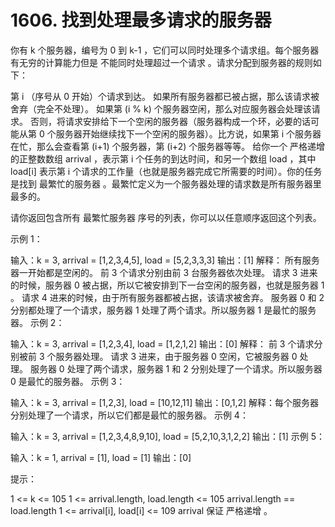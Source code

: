 # 1606. 找到处理最多请求的服务器
你有 k 个服务器，编号为 0 到 k-1 ，它们可以同时处理多个请求组。每个服务器有无穷的计算能力但是 不能同时处理超过一个请求 。请求分配到服务器的规则如下：

第 i （序号从 0 开始）个请求到达。
如果所有服务器都已被占据，那么该请求被舍弃（完全不处理）。
如果第 (i % k) 个服务器空闲，那么对应服务器会处理该请求。
否则，将请求安排给下一个空闲的服务器（服务器构成一个环，必要的话可能从第 0 个服务器开始继续找下一个空闲的服务器）。比方说，如果第 i 个服务器在忙，那么会查看第 (i+1) 个服务器，第 (i+2) 个服务器等等。
给你一个 严格递增 的正整数数组 arrival ，表示第 i 个任务的到达时间，和另一个数组 load ，其中 load[i] 表示第 i 个请求的工作量（也就是服务器完成它所需要的时间）。你的任务是找到 最繁忙的服务器 。最繁忙定义为一个服务器处理的请求数是所有服务器里最多的。

请你返回包含所有 最繁忙服务器 序号的列表，你可以以任意顺序返回这个列表。



示例 1：



输入：k = 3, arrival = [1,2,3,4,5], load = [5,2,3,3,3]
输出：[1]
解释：
所有服务器一开始都是空闲的。
前 3 个请求分别由前 3 台服务器依次处理。
请求 3 进来的时候，服务器 0 被占据，所以它被安排到下一台空闲的服务器，也就是服务器 1 。
请求 4 进来的时候，由于所有服务器都被占据，该请求被舍弃。
服务器 0 和 2 分别都处理了一个请求，服务器 1 处理了两个请求。所以服务器 1 是最忙的服务器。
示例 2：

输入：k = 3, arrival = [1,2,3,4], load = [1,2,1,2]
输出：[0]
解释：
前 3 个请求分别被前 3 个服务器处理。
请求 3 进来，由于服务器 0 空闲，它被服务器 0 处理。
服务器 0 处理了两个请求，服务器 1 和 2 分别处理了一个请求。所以服务器 0 是最忙的服务器。
示例 3：

输入：k = 3, arrival = [1,2,3], load = [10,12,11]
输出：[0,1,2]
解释：每个服务器分别处理了一个请求，所以它们都是最忙的服务器。
示例 4：

输入：k = 3, arrival = [1,2,3,4,8,9,10], load = [5,2,10,3,1,2,2]
输出：[1]
示例 5：

输入：k = 1, arrival = [1], load = [1]
输出：[0]


提示：

1 <= k <= 105
1 <= arrival.length, load.length <= 105
arrival.length == load.length
1 <= arrival[i], load[i] <= 109
arrival 保证 严格递增 。
